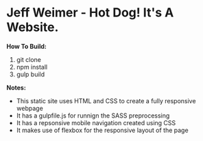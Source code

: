 # Jeff Weimer - Hot Dog! It's A Website.

__How To Build:__
 1. git clone
 2. npm install
 3. gulp build

__Notes:__
* This static site uses HTML and CSS to create a fully responsive webpage
* It has a gulpfile.js for runnign the SASS preprocessing
* It has a repsonsive mobile navigation created using CSS
* It makes use of flexbox for the responsive layout of the page
